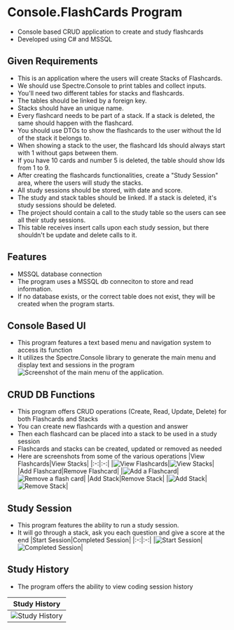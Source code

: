 # Console.FlashCards Program

- Console based CRUD application to create and study flashcards
- Developed using C# and MSSQL

## Given Requirements

- This is an application where the users will create Stacks of
  Flashcards.
- We should use Spectre.Console to print tables and collect inputs.
- You'll need two different tables for stacks and flashcards.
- The tables should be linked by a foreign key.
- Stacks should have an unique name.
- Every flashcard needs to be part of a stack. If a stack is deleted,
  the same should happen with the flashcard.
- You should use DTOs to show the flashcards to the user without the
  Id of the stack it belongs to.
- When showing a stack to the user, the flashcard Ids should always
  start with 1 without gaps between them.
- If you have 10 cards and number 5 is deleted, the table should
  show Ids from 1 to 9.
- After creating the flashcards functionalities, create a "Study Session"
  area, where the users will study the stacks.
- All study sessions should be stored, with date and score.
- The study and stack tables should be linked. If a stack is deleted,
  it's study sessions should be deleted.
- The project should contain a call to the study table so the users
  can see all their study sessions.
- This table receives insert calls upon each study session, but there
  shouldn't be update and delete calls to it.

## Features

- MSSQL database connection		
- The program uses a MSSQL db conneciton to store and read information.
- If no database exists, or the correct table does not exist, they will
  be created when the program starts.

## Console Based UI

- This program features a text based menu and navigation system to access
  its function
- It utilizes the Spectre.Console library to generate the main menu and
  display text and sessions in the program
  ![Screenshot of the main menu of the application.](https://rvnprojectstorage.blob.core.windows.net/images/Console.Flashcards/MainMenu.png)

## CRUD DB Functions

- This program offers CRUD operations (Create, Read, Update, Delete) for
  both Flashcards and Stacks
- You can create new flashcards with a question and answer
- Then each flashcard can be placed into a stack to be used in a study session
- Flashcards and stacks can be created, updated or removed as needed
- Here are screenshots from some of the various operations
  |View Flashcards|View Stacks|
  |:-:|:-:|
  |![View Flashcards](https://rvnprojectstorage.blob.core.windows.net/images/Console.Flashcards/FlashCardsMenu.png)|![View Stacks](https://rvnprojectstorage.blob.core.windows.net/images/Console.Flashcards/ViewStacks.png)|
  |Add Flashcard|Remove Flashcard|
  |![Add a Flashcard](https://rvnprojectstorage.blob.core.windows.net/images/Console.Flashcards/AddFlashcard.png)|![Remove a flash card](https://rvnprojectstorage.blob.core.windows.net/images/Console.Flashcards/DeleteFlashcard.png)|
  |Add Stack|Remove Stack|
  |![Add Stack](https://rvnprojectstorage.blob.core.windows.net/images/Console.Flashcards/AddStack.png)|![Remove Stack](https://rvnprojectstorage.blob.core.windows.net/images/Console.Flashcards/DeleteStack.png)|

## Study Session

- This program features the ability to run a study session.
- It will go through a stack, ask you each question and give a score at the end
  |Start Session|Completed Session|
  |:-:|:-:|
  |![Start Session](https://rvnprojectstorage.blob.core.windows.net/images/Console.Flashcards/StartStudySession.png)|![Completed Session](https://rvnprojectstorage.blob.core.windows.net/images/Console.Flashcards/StudySession.png)|

## Study History

- The program offers the ability to view coding session history
  
 |Study History|
 |:-:|
 |![Study History](https://rvnprojectstorage.blob.core.windows.net/images/Console.Flashcards/StudyHistory.png)|
